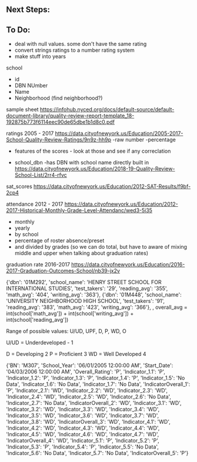 
Next Steps:
-----------


To Do:
------
- deal with null values. some don't have the same rating
- convert strings ratings to a number rating system
- make stuff into years



school
- id
- DBN NUmber
- Name
- Neighborhood (find neighborhood?)




sample sheet
https://infohub.nyced.org/docs/default-source/default-document-library/quality-review-report-template_18-192875b773f6114eec90de65dbe1b1d8c0.pdf




ratings 2005 - 2017
https://data.cityofnewyork.us/Education/2005-2017-School-Quality-Review-Ratings/9n9z-hh9p
-raw number
-percentage
- features of the scores - look at those and see if any correclation


- school_dbn
-has DBN with school name directly built in
https://data.cityofnewyork.us/Education/2018-19-Quality-Review-School-List/2rr4-rfvc


sat_scores
https://data.cityofnewyork.us/Education/2012-SAT-Results/f9bf-2cp4




attendance 2012 - 2017
https://data.cityofnewyork.us/Education/2012-2017-Historical-Monthly-Grade-Level-Attendanc/wed3-5i35
- monthly
- yearly
- by school
- percentage of roster absence/preset
- and divided by grades (so we can do total, but have to aware of mixing middle and upper when talking about graduation rates)


graduation rate 2016-2017
https://data.cityofnewyork.us/Education/2016-2017-Graduation-Outcomes-School/nb39-jx2v


{'dbn': '01M292', 'school_name': 'HENRY STREET SCHOOL FOR INTERNATIONAL STUDIES', 'test_takers': '29', 'reading_avg': '355', 'math_avg': '404', 'writing_avg': '363'}, {'dbn': '01M448', 'school_name': 'UNIVERSITY NEIGHBORHOOD HIGH SCHOOL', 'test_takers': '91', 'reading_avg': '383', 'math_avg': '423', 'writing_avg': '366'},
, overall_avg = int(school['math_avg']) + int(school['writing_avg']) + int(school['reading_avg'])



Range of possible values: 
U/UD, 
UPF, 
D, 
P, 
WD, 
O 

U/UD = Underdeveloped - 1
<!-- UPF = Underdeveloped with Proficient Features (only an option in 2007-8, 2008-9 and 2009-10) 1.5 -->
D = Developing 2
P = Proficient 3
WD = Well Developed 4 
<!-- O = Outstanding (only an option in 2007-8) 4.5 
 -->

 {'BN': 'M307', 'School_Year': '06/01/2005 12:00:00 AM', 'Start_Date': '04/03/2006 12:00:00 AM', 'Overall_Rating': 'P', 'Indicator_1.1': 'P', 'Indicator_1.2': 'P', 'Indicator_1.3': 'P', 'Indicator_1.4': 'P', 'Indicator_1.5': 'No Data', 'Indicator_1.6': 'No Data', 'Indicator_1.7': 'No Data', 'IndicatorOverall_1': 'P', 'Indicator_2.1': 'WD', 'Indicator_2.2': 'WD', 'Indicator_2.3': 'WD', 'Indicator_2.4': 'WD', 'Indicator_2.5': 'WD', 'Indicator_2.6': 'No Data', 'Indicator_2.7': 'No Data', 'IndicatorOverall_2': 'WD', 'Indicator_3.1': 'WD', 'Indicator_3.2': 'WD', 'Indicator_3.3': 'WD', 'Indicator_3.4': 'WD', 'Indicator_3.5': 'WD', 'Indicator_3.6': 'WD', 'Indicator_3.7': 'WD', 'Indicator_3.8': 'WD', 'IndicatorOverall_3': 'WD', 'Indicator_4.1': 'WD', 'Indicator_4.2': 'WD', 'Indicator_4.3': 'WD', 'Indicator_4.4': 'WD', 'Indicator_4.5': 'WD', 'Indicator_4.6': 'WD', 'Indicator_4.7': 'WD', 'IndicatorOverall_4': 'WD', 'Indicator_5.1': 'P', 'Indicator_5.2': 'P', 'Indicator_5.3': 'P', 'Indicator_5.4': 'P', 'Indicator_5.5': 'No Data', 'Indicator_5.6': 'No Data', 'Indicator_5.7': 'No Data', 'IndicatorOverall_5': 'P'}



